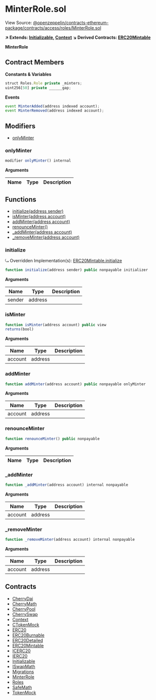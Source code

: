 # MinterRole.sol

View Source: [@openzeppelin/contracts-ethereum-package/contracts/access/roles/MinterRole.sol](../../packages/smart-contracts/@openzeppelin/contracts-ethereum-package/contracts/access/roles/MinterRole.sol)

**↗ Extends: [Initializable](Initializable.md), [Context](Context.md)**
**↘ Derived Contracts: [ERC20Mintable](ERC20Mintable.md)**

**MinterRole**

## Contract Members
**Constants & Variables**

```js
struct Roles.Role private _minters;
uint256[50] private ______gap;

```

**Events**

```js
event MinterAdded(address indexed account);
event MinterRemoved(address indexed account);
```

## Modifiers

- [onlyMinter](#onlyminter)

### onlyMinter

```js
modifier onlyMinter() internal
```

**Arguments**

| Name        | Type           | Description  |
| ------------- |------------- | -----|

## Functions

- [initialize(address sender)](#initialize)
- [isMinter(address account)](#isminter)
- [addMinter(address account)](#addminter)
- [renounceMinter()](#renounceminter)
- [_addMinter(address account)](#_addminter)
- [_removeMinter(address account)](#_removeminter)

### initialize

⤿ Overridden Implementation(s): [ERC20Mintable.initialize](ERC20Mintable.md#initialize)

```js
function initialize(address sender) public nonpayable initializer 
```

**Arguments**

| Name        | Type           | Description  |
| ------------- |------------- | -----|
| sender | address |  | 

### isMinter

```js
function isMinter(address account) public view
returns(bool)
```

**Arguments**

| Name        | Type           | Description  |
| ------------- |------------- | -----|
| account | address |  | 

### addMinter

```js
function addMinter(address account) public nonpayable onlyMinter 
```

**Arguments**

| Name        | Type           | Description  |
| ------------- |------------- | -----|
| account | address |  | 

### renounceMinter

```js
function renounceMinter() public nonpayable
```

**Arguments**

| Name        | Type           | Description  |
| ------------- |------------- | -----|

### _addMinter

```js
function _addMinter(address account) internal nonpayable
```

**Arguments**

| Name        | Type           | Description  |
| ------------- |------------- | -----|
| account | address |  | 

### _removeMinter

```js
function _removeMinter(address account) internal nonpayable
```

**Arguments**

| Name        | Type           | Description  |
| ------------- |------------- | -----|
| account | address |  | 

## Contracts

* [CherryDai](CherryDai.md)
* [CherryMath](CherryMath.md)
* [CherryPool](CherryPool.md)
* [CherrySwap](CherrySwap.md)
* [Context](Context.md)
* [CTokenMock](CTokenMock.md)
* [ERC20](ERC20.md)
* [ERC20Burnable](ERC20Burnable.md)
* [ERC20Detailed](ERC20Detailed.md)
* [ERC20Mintable](ERC20Mintable.md)
* [ICERC20](ICERC20.md)
* [IERC20](IERC20.md)
* [Initializable](Initializable.md)
* [ISwapMath](ISwapMath.md)
* [Migrations](Migrations.md)
* [MinterRole](MinterRole.md)
* [Roles](Roles.md)
* [SafeMath](SafeMath.md)
* [TokenMock](TokenMock.md)
